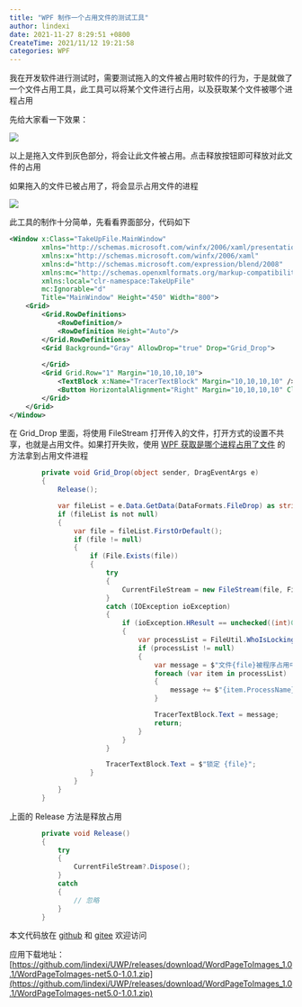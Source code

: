 ```yaml
---
title: "WPF 制作一个占用文件的测试工具"
author: lindexi
date: 2021-11-27 8:29:51 +0800
CreateTime: 2021/11/12 19:21:58
categories: WPF
---
```


我在开发软件进行测试时，需要测试拖入的文件被占用时软件的行为，于是就做了一个文件占用工具，此工具可以将某个文件进行占用，以及获取某个文件被哪个进程占用

<!--more-->


<!-- CreateTime:2021/11/12 19:21:58 -->

<!-- 发布 -->
<!-- 博客 -->

先给大家看一下效果：

<!-- ![](image/WPF 制作一个占用文件的测试工具/WPF 制作一个占用文件的测试工具0.png) -->
![](http://image.acmx.xyz/lindexi%2F202111121923211935.jpg)

以上是拖入文件到灰色部分，将会让此文件被占用。点击释放按钮即可释放对此文件的占用

如果拖入的文件已被占用了，将会显示占用文件的进程

<!-- ![](image/WPF 制作一个占用文件的测试工具/WPF 制作一个占用文件的测试工具1.png) -->

![](http://image.acmx.xyz/lindexi%2F20211112192511185.jpg)

此工具的制作十分简单，先看看界面部分，代码如下

```xml
<Window x:Class="TakeUpFile.MainWindow"
        xmlns="http://schemas.microsoft.com/winfx/2006/xaml/presentation"
        xmlns:x="http://schemas.microsoft.com/winfx/2006/xaml"
        xmlns:d="http://schemas.microsoft.com/expression/blend/2008"
        xmlns:mc="http://schemas.openxmlformats.org/markup-compatibility/2006"
        xmlns:local="clr-namespace:TakeUpFile"
        mc:Ignorable="d"
        Title="MainWindow" Height="450" Width="800">
    <Grid>
        <Grid.RowDefinitions>
            <RowDefinition/>
            <RowDefinition Height="Auto"/>
        </Grid.RowDefinitions>
        <Grid Background="Gray" AllowDrop="true" Drop="Grid_Drop">
            
        </Grid>
        <Grid Grid.Row="1" Margin="10,10,10,10">
            <TextBlock x:Name="TracerTextBlock" Margin="10,10,10,10" />
            <Button HorizontalAlignment="Right" Margin="10,10,10,10" Click="Button_Click">释放</Button>
        </Grid>
    </Grid>
</Window>
```

在 Grid_Drop 里面，将使用 FileStream 打开传入的文件，打开方式的设置不共享，也就是占用文件。如果打开失败，使用 [WPF 获取是哪个进程占用了文件](https://blog.lindexi.com/post/WPF-%E8%8E%B7%E5%8F%96%E6%98%AF%E5%93%AA%E4%B8%AA%E8%BF%9B%E7%A8%8B%E5%8D%A0%E7%94%A8%E4%BA%86%E6%96%87%E4%BB%B6.html ) 的方法拿到占用文件进程

```csharp
        private void Grid_Drop(object sender, DragEventArgs e)
        {
            Release();

            var fileList = e.Data.GetData(DataFormats.FileDrop) as string[];
            if (fileList is not null)
            {
                var file = fileList.FirstOrDefault();
                if (file != null)
                {
                    if (File.Exists(file))
                    {
                        try
                        {
                            CurrentFileStream = new FileStream(file, FileMode.Open, FileAccess.ReadWrite, FileShare.None);
                        }
                        catch (IOException ioException)
                        {
                            if (ioException.HResult == unchecked((int)0x80070020))
                            {
                                var processList = FileUtil.WhoIsLocking(file);
                                if (processList != null)
                                {
                                    var message = $"文件{file}被程序占用中：";
                                    foreach (var item in processList)
                                    {
                                        message += $"{item.ProcessName}({item.Id});";
                                    }

                                    TracerTextBlock.Text = message;
                                    return;
                                }
                            }
                        }

                        TracerTextBlock.Text = $"锁定 {file}";
                    }
                }
            }
        }
```

上面的 Release 方法是释放占用

```csharp
        private void Release()
        {
            try
            {
                CurrentFileStream?.Dispose();
            }
            catch
            {
                // 忽略
            }
        }
```

本文代码放在 [github](https://github.com/lindexi/lindexi_gd/tree/7093026adf0907469f39ea69dc67eea10c3a6d4c/TakeUpFile) 和 [gitee](https://gitee.com/lindexi/lindexi_gd/tree/7093026adf0907469f39ea69dc67eea10c3a6d4c/TakeUpFile) 欢迎访问

应用下载地址： [https://github.com/lindexi/UWP/releases/download/WordPageToImages_1.0.1/WordPageToImages-net5.0-1.0.1.zip](https://github.com/lindexi/UWP/releases/download/WordPageToImages_1.0.1/WordPageToImages-net5.0-1.0.1.zip)

